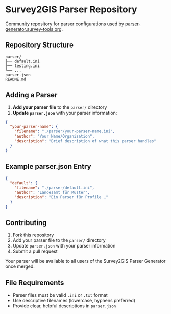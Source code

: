 # Survey2GIS Parser Repository

Community repository for parser configurations used by [parser-generator.survey-tools.org](https://parser-generator.survey-tools.org/).

## Repository Structure

```
parser/
├── default.ini
├── testing.ini
└── ...
parser.json
README.md
```

## Adding a Parser

1. **Add your parser file** to the `parser/` directory
2. **Update `parser.json`** with your parser information:

```json
{
  "your-parser-name": {
    "filename": "./parser/your-parser-name.ini",
    "author": "Your Name/Organization",
    "description": "Brief description of what this parser handles"
  }
}
```

## Example parser.json Entry

```json
{
  "default": {
    "filename": "./parser/default.ini",
    "author": "Landesamt für Muster",
    "description": "Ein Parser für Profile …"
  }
}
```

## Contributing

1. Fork this repository
2. Add your parser file to the `parser/` directory
3. Update `parser.json` with your parser information
4. Submit a pull request

Your parser will be available to all users of the Survey2GIS Parser Generator once merged.

## File Requirements

- Parser files must be valid `.ini` or `.txt` format
- Use descriptive filenames (lowercase, hyphens preferred)
- Provide clear, helpful descriptions in `parser.json`
